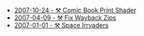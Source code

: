 * [2007-10-24 - ⚒️ Comic Book Print Shader](/dev/glsl)
* [2007-04-09 - ⚒️ Fix Wayback Zips](/dev/c/wayback-zip)
* [2007-01-01 - ⚒️ Space Irrvaders](/dev/c++/irrvaders)
